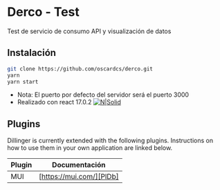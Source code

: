# Derco - Test
Test de servicio de consumo API y visualización de datos

## Instalación
```sh
git clone https://github.com/oscardcs/derco.git
yarn
yarn start
```
- Nota: El puerto por defecto del servidor será el puerto 3000
- Realizado con react 17.0.2
[![N|Solid](https://upload.wikimedia.org/wikipedia/commons/thumb/a/a7/React-icon.svg/270px-React-icon.svg.png)](https://nodesource.com/products/nsolid)

## Plugins
Dillinger is currently extended with the following plugins.
Instructions on how to use them in your own application are linked below.

| Plugin | Documentación |
| ------ | ------ |
| MUI | [https://mui.com/][PlDb] |